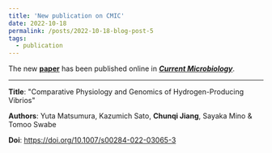 ```yaml
---
title: 'New publication on CMIC'
date: 2022-10-18
permalink: /posts/2022-10-18-blog-post-5
tags:
  - publication
---
```


The new [**paper**](https://link.springer.com/article/10.1007/s00284-022-03065-3) has been published online in [***Current Microbiology***](https://www.springer.com/journal/284).

***

**Title**: "Comparative Physiology and Genomics of Hydrogen-Producing Vibrios"

**Authors**: Yuta Matsumura, Kazumich Sato, **Chunqi Jiang**, Sayaka Mino & Tomoo Swabe

**Doi**: https://doi.org/10.1007/s00284-022-03065-3
